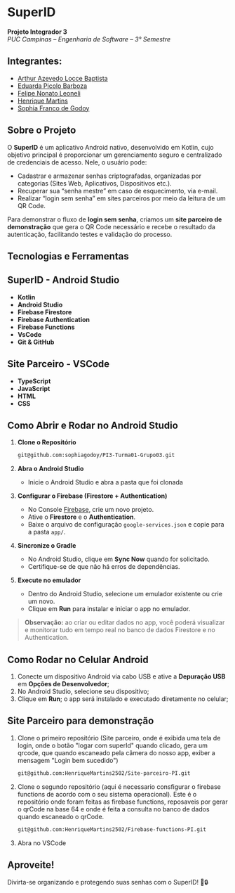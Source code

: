 # SuperID

**Projeto Integrador 3**  
_PUC Campinas – Engenharia de Software – 3° Semestre_

## Integrantes:
- [Arthur Azevedo Locce Baptista](https://github.com/arthurlocce)  
- [Eduarda Picolo Barboza](https://github.com/eduardapicolo)  
- [Felipe Nonato Leoneli](https://github.com/lipeleoneli)  
- [Henrique Martins](https://github.com/HenriqueMartins2502)  
- [Sophia Franco de Godoy](https://github.com/sophiagodoy)

## Sobre o Projeto

O **SuperID** é um aplicativo Android nativo, desenvolvido em Kotlin, cujo objetivo principal é proporcionar um gerenciamento seguro e centralizado de credenciais de acesso. Nele, o usuário pode:

- Cadastrar e armazenar senhas criptografadas, organizadas por categorias (Sites Web, Aplicativos, Dispositivos etc.).  
- Recuperar sua “senha mestre” em caso de esquecimento, via e-mail.  
- Realizar “login sem senha” em sites parceiros por meio da leitura de um QR Code.

Para demonstrar o fluxo de **login sem senha**, criamos um **site parceiro de demonstração** que gera o QR Code necessário e recebe o resultado da autenticação, facilitando testes e validação do processo.

## Tecnologias e Ferramentas

## SuperID - Android Studio 
- **Kotlin**  
- **Android Studio**  
- **Firebase Firestore**  
- **Firebase Authentication**  
- **Firebase Functions**
- **VsCode**
- **Git & GitHub**

## Site Parceiro - VSCode 
- **TypeScript**
- **JavaScript**
- **HTML**
- **CSS**

## Como Abrir e Rodar no Android Studio

1. **Clone o Repositório**
      ```bash
   git@github.com:sophiagodoy/PI3-Turma01-Grupo03.git

3. **Abra o Android Studio**  
   - Inicie o Android Studio e abra a pasta que foi clonada

4. **Configurar o Firebase (Firestore + Authentication)**  
   - No Console [Firebase](https://console.firebase.google.com/), crie um novo projeto. 
   - Ative o **Firestore** e o **Authentication**.  
   - Baixe o arquivo de configuração `google-services.json` e copie para a pasta `app/`.

5. **Sincronize o Gradle**  
   - No Android Studio, clique em **Sync Now** quando for solicitado.  
   - Certifique-se de que não há erros de dependências.

6. **Execute no emulador**  
   - Dentro do Android Studio, selecione um emulador existente ou crie um novo.  
   - Clique em **Run** para instalar e iniciar o app no emulador.  

> **Observação:** ao criar ou editar dados no app, você poderá visualizar e monitorar tudo em tempo real no banco de dados Firestore e no Authentication.

## Como Rodar no Celular Android

1. Conecte um dispositivo Android via cabo USB e ative a **Depuração USB** em **Opções de Desenvolvedor**; 
2. No Android Studio, selecione seu dispositivo;
3. Clique em **Run**; o app será instalado e executado diretamente no celular;

## Site Parceiro para demonstração 

1. Clone o primeiro repositório (Site parceiro, onde é exibida uma tela de login, onde o botão "logar com superId" quando clicado, gera um qrcode, que quando escaneado pela câmera do nosso app, exiber a mensagem "Login bem sucedido") 
      ```bash
   git@github.com:HenriqueMartins2502/Site-parceiro-PI.git

3. Clone o segundo repositório (aqui é necessario consfigurar o firebase functions de acordo com o seu sistema operacional). Este é o repositório onde foram feitas as firebase functions, reposaveis por gerar o qrCode na base 64 e onde é feita a consulta no banco de dados quando escaneado o qrCode.
      ```bash
   git@github.com:HenriqueMartins2502/Firebase-functions-PI.git
      
4. Abra no VSCode

## Aproveite!

Divirta-se organizando e protegendo suas senhas com o SuperID! 🚀🔒
